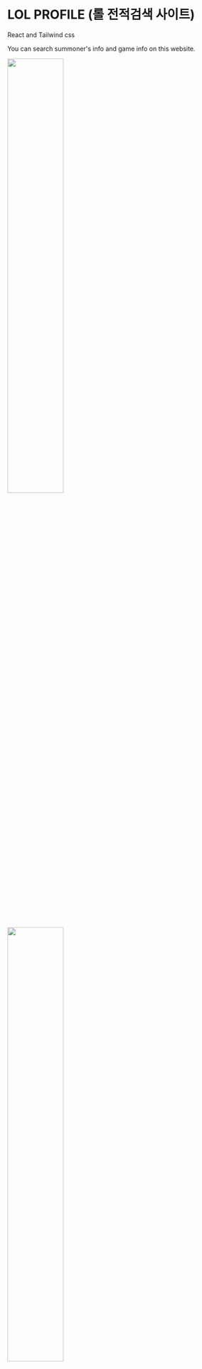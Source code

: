 # LOL PROFILE (롤 전적검색 사이트)

React and Tailwind css

You can search summoner's info and game info on this website.

<img src="https://user-images.githubusercontent.com/59409762/91552419-bb81bf80-e966-11ea-8676-77036e48d0a4.PNG" width="50%"/>
<img src="https://user-images.githubusercontent.com/59409762/91552427-bfaddd00-e966-11ea-871a-4a3ec8181d37.PNG" width="50%"/>

